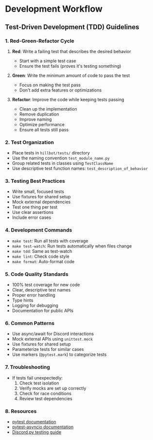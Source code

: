 # Development Workflow

## Test-Driven Development (TDD) Guidelines

### 1. Red-Green-Refactor Cycle

1. **Red**: Write a failing test that describes the desired behavior

   - Start with a simple test case
   - Ensure the test fails (proves it's testing something)

2. **Green**: Write the minimum amount of code to pass the test

   - Focus on making the test pass
   - Don't add extra features or optimizations

3. **Refactor**: Improve the code while keeping tests passing
   - Clean up the implementation
   - Remove duplication
   - Improve naming
   - Optimize performance
   - Ensure all tests still pass

### 2. Test Organization

- Place tests in `hillbot/tests/` directory
- Use the naming convention `test_module_name.py`
- Group related tests in classes using `TestClassName`
- Use descriptive test function names: `test_description_of_behavior`

### 3. Testing Best Practices

- Write small, focused tests
- Use fixtures for shared setup
- Mock external dependencies
- Test one thing per test
- Use clear assertions
- Include error cases

### 4. Development Commands

- `make test`: Run all tests with coverage
- `make test-watch`: Run tests automatically when files change
- `make tdd`: Same as test-watch
- `make lint`: Check code style
- `make format`: Auto-format code

### 5. Code Quality Standards

- 100% test coverage for new code
- Clear, descriptive test names
- Proper error handling
- Type hints
- Logging for debugging
- Documentation for public APIs

### 6. Common Patterns

- Use async/await for Discord interactions
- Mock external APIs using `unittest.mock`
- Use fixtures for shared setup
- Parameterize tests for similar cases
- Use markers (`@pytest.mark`) to categorize tests

### 7. Troubleshooting

- If tests fail unexpectedly:
  1. Check test isolation
  2. Verify mocks are set up correctly
  3. Check for race conditions
  4. Review test dependencies

### 8. Resources

- [pytest documentation](https://docs.pytest.org/)
- [pytest-asyncio documentation](https://pytest-asyncio.readthedocs.io/)
- [Discord.py testing guide](https://discordpy.readthedocs.io/en/stable/testing.html)

